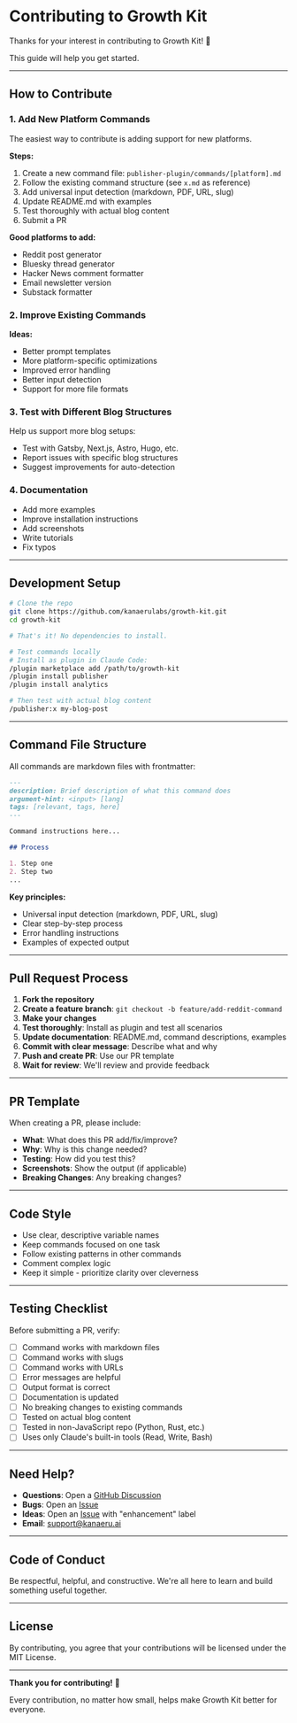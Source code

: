 # Contributing to Growth Kit

Thanks for your interest in contributing to Growth Kit! 🎉

This guide will help you get started.

---

## How to Contribute

### 1. Add New Platform Commands

The easiest way to contribute is adding support for new platforms.

**Steps:**
1. Create a new command file: `publisher-plugin/commands/[platform].md`
2. Follow the existing command structure (see `x.md` as reference)
3. Add universal input detection (markdown, PDF, URL, slug)
4. Update README.md with examples
5. Test thoroughly with actual blog content
6. Submit a PR

**Good platforms to add:**
- Reddit post generator
- Bluesky thread generator
- Hacker News comment formatter
- Email newsletter version
- Substack formatter

### 2. Improve Existing Commands

**Ideas:**
- Better prompt templates
- More platform-specific optimizations
- Improved error handling
- Better input detection
- Support for more file formats

### 3. Test with Different Blog Structures

Help us support more blog setups:
- Test with Gatsby, Next.js, Astro, Hugo, etc.
- Report issues with specific blog structures
- Suggest improvements for auto-detection

### 4. Documentation

- Add more examples
- Improve installation instructions
- Add screenshots
- Write tutorials
- Fix typos

---

## Development Setup

```bash
# Clone the repo
git clone https://github.com/kanaerulabs/growth-kit.git
cd growth-kit

# That's it! No dependencies to install.

# Test commands locally
# Install as plugin in Claude Code:
/plugin marketplace add /path/to/growth-kit
/plugin install publisher
/plugin install analytics

# Then test with actual blog content
/publisher:x my-blog-post
```

---

## Command File Structure

All commands are markdown files with frontmatter:

```markdown
---
description: Brief description of what this command does
argument-hint: <input> [lang]
tags: [relevant, tags, here]
---

Command instructions here...

## Process

1. Step one
2. Step two
...
```

**Key principles:**
- Universal input detection (markdown, PDF, URL, slug)
- Clear step-by-step process
- Error handling instructions
- Examples of expected output

---

## Pull Request Process

1. **Fork the repository**
2. **Create a feature branch**: `git checkout -b feature/add-reddit-command`
3. **Make your changes**
4. **Test thoroughly**: Install as plugin and test all scenarios
5. **Update documentation**: README.md, command descriptions, examples
6. **Commit with clear message**: Describe what and why
7. **Push and create PR**: Use our PR template
8. **Wait for review**: We'll review and provide feedback

---

## PR Template

When creating a PR, please include:

- **What**: What does this PR add/fix/improve?
- **Why**: Why is this change needed?
- **Testing**: How did you test this?
- **Screenshots**: Show the output (if applicable)
- **Breaking Changes**: Any breaking changes?

---

## Code Style

- Use clear, descriptive variable names
- Keep commands focused on one task
- Follow existing patterns in other commands
- Comment complex logic
- Keep it simple - prioritize clarity over cleverness

---

## Testing Checklist

Before submitting a PR, verify:

- [ ] Command works with markdown files
- [ ] Command works with slugs
- [ ] Command works with URLs
- [ ] Error messages are helpful
- [ ] Output format is correct
- [ ] Documentation is updated
- [ ] No breaking changes to existing commands
- [ ] Tested on actual blog content
- [ ] Tested in non-JavaScript repo (Python, Rust, etc.)
- [ ] Uses only Claude's built-in tools (Read, Write, Bash)

---

## Need Help?

- **Questions**: Open a [GitHub Discussion](https://github.com/kanaerulabs/growth-kit/discussions)
- **Bugs**: Open an [Issue](https://github.com/kanaerulabs/growth-kit/issues)
- **Ideas**: Open an [Issue](https://github.com/kanaerulabs/growth-kit/issues) with "enhancement" label
- **Email**: support@kanaeru.ai

---

## Code of Conduct

Be respectful, helpful, and constructive. We're all here to learn and build something useful together.

---

## License

By contributing, you agree that your contributions will be licensed under the MIT License.

---

**Thank you for contributing!** 🙏

Every contribution, no matter how small, helps make Growth Kit better for everyone.
